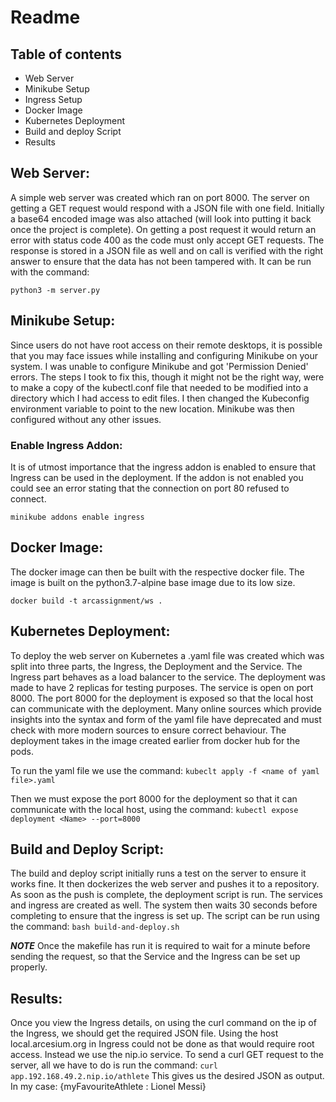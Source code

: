 # Readme

## Table of contents

- Web Server
- Minikube Setup
- Ingress Setup
- Docker Image
- Kubernetes Deployment
- Build and deploy Script
- Results 

## Web Server:

A simple web server was created which ran on port 8000. The server on getting a GET request would respond with a JSON file with one field. Initially a base64 encoded image was also attached (will look into putting it back once the project is complete). On getting a post request it would return an error with status code 400 as the code must only accept GET requests. The response is stored in a JSON file as well and on call is verified with the right answer to ensure that the data has not been tampered with. It can be run with the command: 

```python3 -m server.py``` 
 

## Minikube Setup:

Since users do not have root access on their remote desktops, it is possible that you may face issues while installing and configuring Minikube on your system. I was unable to configure Minikube and got 'Permission Denied' errors. The steps I took to fix this, though it might not be the right way, were to make a copy of the kubectl.conf file that needed to be modified into a directory which I had access to edit files. I then changed the Kubeconfig environment variable to point to the new location. Minikube was then configured without any other issues.

### Enable Ingress Addon:

It is of utmost importance that the ingress addon is enabled to ensure that Ingress can be used in the deployment. If the addon is not enabled you could see an error stating that the connection on port 80 refused to connect.

```minikube addons enable ingress```


## Docker Image:

The docker image can then be built with the respective docker file. The image is built on the python3.7-alpine base image due to its low size.

```docker build -t arcassignment/ws .```


## Kubernetes Deployment:

To deploy the web server on Kubernetes a .yaml file was created which was split into three parts, the Ingress, the Deployment and the Service. The Ingress part behaves as a load balancer to the service. The deployment was made to have 2 replicas for testing purposes. The service is open on port 8000. The port 8000 for the deployment is exposed so that the local host can communicate with the deployment. Many online sources which provide insights into the syntax and form of the yaml file have deprecated and must check with more modern sources to ensure correct behaviour. The deployment takes in the image created earlier from docker hub for the pods. 

To run the yaml file we use the command:
```kubeclt apply -f <name of yaml file>.yaml```
    
Then we must expose the port 8000 for the deployment so that it can communicate with the local host, using the command: 
```kubectl expose deployment <Name> --port=8000```

## Build and Deploy Script:
The build and deploy script initially runs a test on the server to ensure it works fine. It then dockerizes the web server and pushes it to a repository. As soon as the push is complete, the deployment script is run. The services and ingress are created as well. The system then waits 30 seconds before completing to ensure that the ingress is set up. The script can be run using the command:
```bash build-and-deploy.sh```

**_NOTE_** Once the makefile has run it is required to wait for a minute before sending the request, so that the Service and the Ingress can be set up properly.

## Results:
Once you view the Ingress details, on using the curl command on the ip of the Ingress, we should get the required JSON file. Using the host local.arcesium.org in Ingress could not be done as that would require root access. Instead we use the nip.io service. To send a curl GET request to the server, all we have to do is run the command:
```curl  app.192.168.49.2.nip.io/athlete```
This gives us the desired JSON as output. In my case:
		{myFavouriteAthlete : Lionel Messi}
